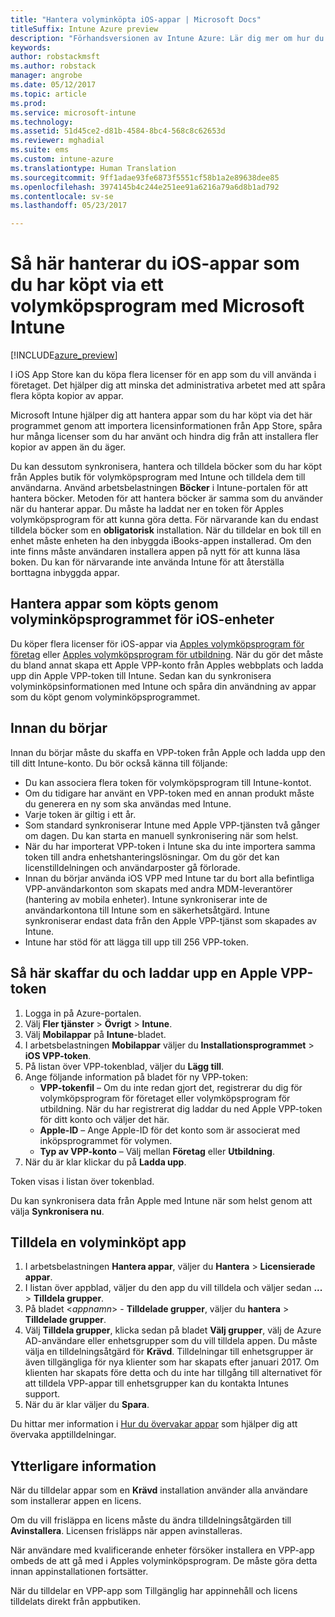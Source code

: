 ```yaml
---
title: "Hantera volyminköpta iOS-appar | Microsoft Docs"
titleSuffix: Intune Azure preview
description: "Förhandsversionen av Intune Azure: Lär dig mer om hur du kan synkronisera appar som du har köpt i volym från iOS Store i Intune och sedan hantera och spåra deras användning."
keywords: 
author: robstackmsft
ms.author: robstack
manager: angrobe
ms.date: 05/12/2017
ms.topic: article
ms.prod: 
ms.service: microsoft-intune
ms.technology: 
ms.assetid: 51d45ce2-d81b-4584-8bc4-568c8c62653d
ms.reviewer: mghadial
ms.suite: ems
ms.custom: intune-azure
ms.translationtype: Human Translation
ms.sourcegitcommit: 9ff1adae93fe6873f5551cf58b1a2e89638dee85
ms.openlocfilehash: 3974145b4c244e251ee91a6216a79a6d8b1ad792
ms.contentlocale: sv-se
ms.lasthandoff: 05/23/2017

---
```


# <a name="how-to-manage-ios-apps-you-purchased-through-a-volume-purchase-program-with-microsoft-intune"></a>Så här hanterar du iOS-appar som du har köpt via ett volymköpsprogram med Microsoft Intune


[!INCLUDE[azure_preview](./includes/azure_preview.md)]

I iOS App Store kan du köpa flera licenser för en app som du vill använda i företaget. Det hjälper dig att minska det administrativa arbetet med att spåra flera köpta kopior av appar.

Microsoft Intune hjälper dig att hantera appar som du har köpt via det här programmet genom att importera licensinformationen från App Store, spåra hur många licenser som du har använt och hindra dig från att installera fler kopior av appen än du äger.

Du kan dessutom synkronisera, hantera och tilldela böcker som du har köpt från Apples butik för volymköpsprogram med Intune och tilldela dem till användarna. Använd arbetsbelastningen **Böcker** i Intune-portalen för att hantera böcker. Metoden för att hantera böcker är samma som du använder när du hanterar appar.
Du måste ha laddat ner en token för Apples volymköpsprogram för att kunna göra detta. För närvarande kan du endast tilldela böcker som en **obligatorisk** installation.
När du tilldelar en bok till en enhet måste enheten ha den inbyggda iBooks-appen installerad. Om den inte finns måste användaren installera appen på nytt för att kunna läsa boken. Du kan för närvarande inte använda Intune för att återställa borttagna inbyggda appar.


## <a name="manage-volume-purchased-apps-for-ios-devices"></a>Hantera appar som köpts genom volyminköpsprogrammet för iOS-enheter
Du köper flera licenser för iOS-appar via [Apples volymköpsprogram för företag](http://www.apple.com/business/vpp/) eller [Apples volymköpsprogram för utbildning](http://volume.itunes.apple.com/us/store). När du gör det måste du bland annat skapa ett Apple VPP-konto från Apples webbplats och ladda upp din Apple VPP-token till Intune.  Sedan kan du synkronisera volyminköpsinformationen med Intune och spåra din användning av appar som du köpt genom volyminköpsprogrammet.

## <a name="before-you-start"></a>Innan du börjar
Innan du börjar måste du skaffa en VPP-token från Apple och ladda upp den till ditt Intune-konto. Du bör också känna till följande:

* Du kan associera flera token för volymköpsprogram till Intune-kontot.
* Om du tidigare har använt en VPP-token med en annan produkt måste du generera en ny som ska användas med Intune.
* Varje token är giltig i ett år.
* Som standard synkroniserar Intune med Apple VPP-tjänsten två gånger om dagen. Du kan starta en manuell synkronisering när som helst.
* När du har importerat VPP-token i Intune ska du inte importera samma token till andra enhetshanteringslösningar. Om du gör det kan licenstilldelningen och användarposter gå förlorade.
* Innan du börjar använda iOS VPP med Intune tar du bort alla befintliga VPP-användarkonton som skapats med andra MDM-leverantörer (hantering av mobila enheter). Intune synkroniserar inte de användarkontona till Intune som en säkerhetsåtgärd. Intune synkroniserar endast data från den Apple VPP-tjänst som skapades av Intune.
* Intune har stöd för att lägga till upp till 256 VPP-token.

## <a name="to-get-and-upload-an-apple-vpp-token"></a>Så här skaffar du och laddar upp en Apple VPP-token

1. Logga in på Azure-portalen.
2. Välj **Fler tjänster** > **Övrigt** > **Intune**.
3. Välj **Mobilappar** på **Intune**-bladet.
1.  I arbetsbelastningen **Mobilappar** väljer du **Installationsprogrammet** > **iOS VPP-token**.
2.  På listan över VPP-tokenblad, väljer du **Lägg till**.
3.  Ange följande information på bladet för ny VPP-token:
    - **VPP-tokenfil** – Om du inte redan gjort det, registrerar du dig för volymköpsprogram för företaget eller volymköpsprogram för utbildning. När du har registrerat dig laddar du ned Apple VPP-token för ditt konto och väljer det här.
    - **Apple-ID** – Ange Apple-ID för det konto som är associerat med inköpsprogrammet för volymen.
    - **Typ av VPP-konto** – Välj mellan **Företag** eller **Utbildning**.
4. När du är klar klickar du på **Ladda upp**.

Token visas i listan över tokenblad.


Du kan synkronisera data från Apple med Intune när som helst genom att välja **Synkronisera nu**.

## <a name="to-assign-a-volume-purchased-app"></a>Tilldela en volyminköpt app

1. I arbetsbelastningen **Hantera appar**, väljer du **Hantera** > **Licensierade appar**.
2. I listan över appblad, väljer du den app du vill tilldela och väljer sedan **...**  > **Tilldela grupper**.
3. På bladet <*appnamn*> - **Tilldelade grupper**, väljer du **hantera** > **Tilldelade grupper**.
4. Välj **Tilldela grupper**, klicka sedan på bladet **Välj grupper**, välj de Azure AD-användare eller enhetsgrupper som du vill tilldela appen.
Du måste välja en tilldelningsåtgärd för **Krävd**. Tilldelningar till enhetsgrupper är även tillgängliga för nya klienter som har skapats efter januari 2017. Om klienten har skapats före detta och du inte har tillgång till alternativet för att tilldela VPP-appar till enhetsgrupper kan du kontakta Intunes support.
5. När du är klar väljer du **Spara**.

Du hittar mer information i [Hur du övervakar appar](apps-monitor.md) som hjälper dig att övervaka apptilldelningar.

## <a name="further-information"></a>Ytterligare information

När du tilldelar appar som en **Krävd** installation använder alla användare som installerar appen en licens.

Om du vill frisläppa en licens måste du ändra tilldelningsåtgärden till **Avinstallera**. Licensen frisläpps när appen avinstalleras.

När användare med kvalificerande enheter försöker installera en VPP-app ombeds de att gå med i Apples volyminköpsprogram. De måste göra detta innan appinstallationen fortsätter.

När du tilldelar en VPP-app som Tillgänglig har appinnehåll och licens tilldelats direkt från appbutiken.

